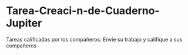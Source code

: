 # Tarea-Creaci-n-de-Cuaderno-Jupiter
Tareas calificadas por los compañeros: Envíe su trabajo y califique a sus compañeros
